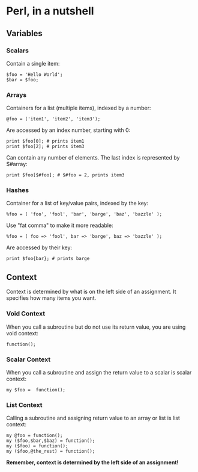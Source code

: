 # Perl, in a nutshell

## Variables

### Scalars

Contain a single item:

    $foo = 'Hello World';
    $bar = $foo;

### Arrays

Containers for a list (multiple items), indexed by a number:

    @foo = ('item1', 'item2', 'item3');

Are accessed by an index number, starting with 0:

    print $foo[0]; # prints item1
    print $foo[2]; # prints item3

Can contain any number of elements. The last index is represented by $#array:

    print $foo[$#foo]; # $#foo = 2, prints item3

### Hashes

Container for a list of key/value pairs, indexed by the key:

    %foo = ( 'foo', 'fool', 'bar', 'barge', 'baz', 'bazzle' );

Use "fat comma" to make it more readable:

    %foo = ( foo => 'fool', bar => 'barge', baz => 'bazzle' );

Are accessed by their key:

    print $foo{bar}; # prints barge


## Context

Context is determined by what is on the left side of an assignment. It
specifies how many items you want.

### Void Context

When you call a subroutine but do not use its return value, you are using void
context:

    function();


### Scalar Context

When you call a subroutine and assign the return value to a scalar is scalar
context:

    my $foo =  function();

### List Context

Calling a subroutine and assigning return value to an array or list is list
context:

    my @foo = function();
    my ($foo,$bar,$baz) = function();
    my ($foo) = function();
    my ($foo,@the_rest) = function();

__Remember, context is determined by the left side of an assignment!__



